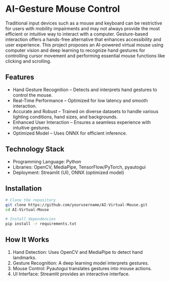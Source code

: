 # AI-Gesture Mouse Control

Traditional input devices such as a mouse and keyboard can be restrictive for users with mobility impairments and may not always provide the most efficient or intuitive way to interact with a computer. Gesture-based interaction offers a hands-free alternative that enhances accessibility and user experience. This project proposes an AI-powered virtual mouse using computer vision and deep learning to recognize hand gestures for controlling cursor movement and performing essential mouse functions like clicking and scrolling.

## Features
- Hand Gesture Recognition – Detects and interprets hand gestures to control the mouse.
- Real-Time Performance – Optimized for low latency and smooth interaction.
- Accurate and Robust – Trained on diverse datasets to handle various lighting conditions, hand sizes, and backgrounds.
- Enhanced User Interaction – Ensures a seamless experience with intuitive gestures.
- Optimized Model – Uses ONNX for efficient inference.

## Technology Stack
- Programming Language: Python
- Libraries: OpenCV, MediaPipe, TensorFlow/PyTorch, pyautogui
- Deployment: Streamlit (UI), ONNX (optimized model)

## Installation
```bash
# Clone the repository
git clone https://github.com/yourusername/AI-Virtual-Mouse.git
cd AI-Virtual-Mouse

# Install dependencies
pip install -r requirements.txt
```

## How It Works
1. Hand Detection: Uses OpenCV and MediaPipe to detect hand landmarks.
2. Gesture Recognition: A deep learning model interprets gestures.
3. Mouse Control: Pyautogui translates gestures into mouse actions.
4. UI Interface: Streamlit provides an interactive interface.
